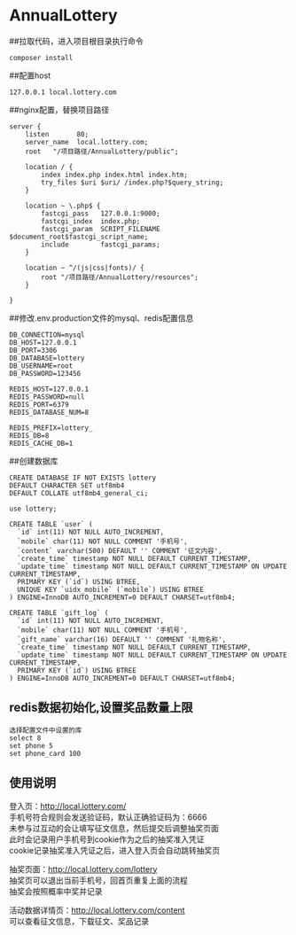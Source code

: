 # AnnualLottery

##拉取代码，进入项目根目录执行命令
```
composer install 
```

##配置host
```
127.0.0.1 local.lottery.com
```

##nginx配置，替换项目路径
```
server {
    listen       80;
    server_name  local.lottery.com;
    root   "/项目路径/AnnualLottery/public";

    location / {
        index index.php index.html index.htm;
        try_files $uri $uri/ /index.php?$query_string;
    }

    location ~ \.php$ {
        fastcgi_pass   127.0.0.1:9000;
        fastcgi_index  index.php;
        fastcgi_param  SCRIPT_FILENAME  $document_root$fastcgi_script_name;
        include        fastcgi_params;
    }

    location ~ ^/(js|css|fonts)/ {
        root "/项目路径/AnnualLottery/resources";
    }

}
```

##修改.env.production文件的mysql、redis配置信息
```
DB_CONNECTION=mysql
DB_HOST=127.0.0.1
DB_PORT=3306
DB_DATABASE=lottery
DB_USERNAME=root
DB_PASSWORD=123456

REDIS_HOST=127.0.0.1
REDIS_PASSWORD=null
REDIS_PORT=6379
REDIS_DATABASE_NUM=8

REDIS_PREFIX=lottery_
REDIS_DB=8
REDIS_CACHE_DB=1
```


##创建数据库
```
CREATE DATABASE IF NOT EXISTS lottery
DEFAULT CHARACTER SET utf8mb4
DEFAULT COLLATE utf8mb4_general_ci;

use lottery;

CREATE TABLE `user` (
  `id` int(11) NOT NULL AUTO_INCREMENT,
  `mobile` char(11) NOT NULL COMMENT '手机号',
  `content` varchar(500) DEFAULT '' COMMENT '征文内容',
  `create_time` timestamp NOT NULL DEFAULT CURRENT_TIMESTAMP,
  `update_time` timestamp NOT NULL DEFAULT CURRENT_TIMESTAMP ON UPDATE CURRENT_TIMESTAMP,
  PRIMARY KEY (`id`) USING BTREE,
  UNIQUE KEY `uidx_mobile` (`mobile`) USING BTREE
) ENGINE=InnoDB AUTO_INCREMENT=0 DEFAULT CHARSET=utf8mb4;

CREATE TABLE `gift_log` (
  `id` int(11) NOT NULL AUTO_INCREMENT,
  `mobile` char(11) NOT NULL COMMENT '手机号',
  `gift_name` varchar(16) DEFAULT '' COMMENT '礼物名称',
  `create_time` timestamp NOT NULL DEFAULT CURRENT_TIMESTAMP,
  `update_time` timestamp NOT NULL DEFAULT CURRENT_TIMESTAMP ON UPDATE CURRENT_TIMESTAMP,
  PRIMARY KEY (`id`) USING BTREE
) ENGINE=InnoDB AUTO_INCREMENT=0 DEFAULT CHARSET=utf8mb4;
```

## redis数据初始化,设置奖品数量上限
```
选择配置文件中设置的库
select 8
set phone 5
set phone_card 100
```

## 使用说明

登入页：http://local.lottery.com/   
手机号符合规则会发送验证码，默认正确验证码为：6666  
未参与过互动的会让填写征文信息，然后提交后调整抽奖页面  
此时会记录用户手机号到cookie作为之后的抽奖准入凭证  
cookie记录抽奖准入凭证之后，进入登入页会自动跳转抽奖页  

抽奖页面：http://local.lottery.com/lottery  
抽奖页可以退出当前手机号，回首页重复上面的流程  
抽奖会按照概率中奖并记录

活动数据详情页：http://local.lottery.com/content  
可以查看征文信息，下载征文、奖品记录

